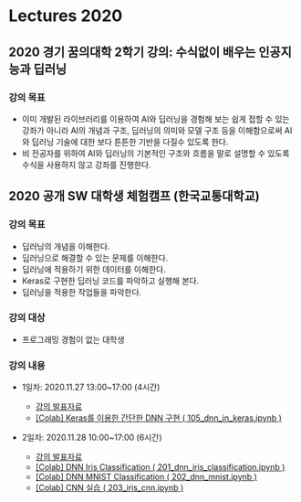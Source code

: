 # Lectures 2020

## 2020 경기 꿈의대학 2학기 강의: 수식없이 배우는 인공지능과 딥러닝
### 강의 목표
* 이미 개발된 라이브러리를 이용하여 AI와 딥러닝을 경험해 보는 쉽게 접할 수 있는 강좌가 아니라 AI의 개념과 구조, 딥러닝의 의미와 모델 구조 등을 이해함으로써 AI와 딥러닝 기술에 대한 보다 튼튼한 기반을 다질수 있도록 한다.
* 비 전공자를 위하여 AI와 딥러닝의 기본적인 구조와 흐름을 말로 설명할 수 있도록 수식을 사용하지 않고 강좌를 진행한다.


## 2020 공개 SW 대학생 체험캠프 (한국교통대학교)
### 강의 목표
* 딥러닝의 개념을 이해한다.
* 딥러닝으로 해결할 수 있는 문제를 이해한다.
* 딥러닝에 적용하기 위한 데이터를 이해한다.
* Keras로 구현한 딥러닝 코드를 파악하고 실행해 본다.
* 딥러닝을 적용한 작업들을 파악한다.

### 강의 대상
* 프로그래밍 경험이 없는 대학생


### 강의 내용
* 1일차: 2020.11.27 13:00~17:00 (4시간)
  * <a href="https://drive.google.com/file/d/1T-9v0n-jJMxpoY4DHLl-HNyeDNN0RBss/view?usp=sharing">강의 발표자료</a>
  * <a href="https://colab.research.google.com/drive/1uilpfp6qPbLobkuw3OGh8I0SrxThYhw_?usp=sharing">[Colab] Keras를 이용한 간단한 DNN 구현 ( 105_dnn_in_keras.ipynb )</a>
   
* 2일차: 2020.11.28 10:00~17:00 (6시간)
  * <a href="https://drive.google.com/file/d/1qk5EuojMmpdnNe1ahlPHZYzUItr76VeY/view?usp=sharing">강의 발표자료</a>
  * <a href="https://colab.research.google.com/drive/16VF4SVvEOKo5zo72JdzaFH1x4KeTfIkw?usp=sharing">[Colab] DNN Iris Classification ( 201_dnn_iris_classification.ipynb )</a>
  * <a href="https://colab.research.google.com/drive/1XgRDgzQoZIe1FSQ-PEqdG8vNKDffZPLu?usp=sharing">[Colab] DNN MNIST Classification ( 202_dnn_mnist.ipynb )</a>
  * <a href="https://colab.research.google.com/drive/10HQyr8_Txf6tbqdzl-uIreoL9y1tx6Bh?usp=sharing">[Colab] CNN 실습 ( 203_iris_cnn.ipynb )</a>

